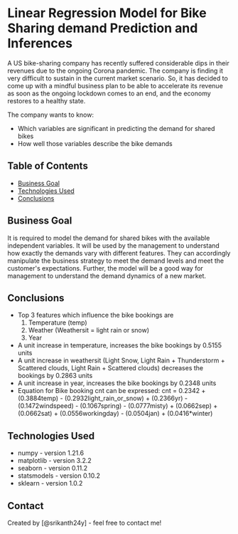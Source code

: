 # Linear Regression Model for Bike Sharing demand Prediction and Inferences

A US bike-sharing company has recently suffered considerable dips in their revenues due to the ongoing Corona pandemic. The company is finding it very difficult to sustain in the current market scenario. So, it has decided to come up with a mindful business plan to be able to accelerate its revenue as soon as the ongoing lockdown comes to an end, and the economy restores to a healthy state.

The company wants to know:

* Which variables are significant in predicting the demand for shared bikes
* How well those variables describe the bike demands
     
## Table of Contents
* [Business Goal](#business-goal)
* [Technologies Used](#technologies-used)
* [Conclusions](#conclusions)

## Business Goal
It is required to model the demand for shared bikes with the available independent variables. It will be used by the management to understand how exactly the demands vary with different features. They can accordingly manipulate the business strategy to meet the demand levels and meet the customer's expectations. Further, the model will be a good way for management to understand the demand dynamics of a new market.

## Conclusions
- Top 3 features which influence the bike bookings are<br/>
	1) Temperature (temp)<br/>
	2) Weather (Weathersit = light rain or snow)<br/>
	3) Year
- A unit increase in temperature, increases the bike bookings by 0.5155 units
- A unit increase in weathersit (Light Snow, Light Rain + Thunderstorm + Scattered clouds, Light Rain + Scattered clouds) decreases the bookings by 0.2863 units
- A unit increase in year, increases the bike bookings by 0.2348 units
- Equation for Bike booking cnt can be expressed: cnt = 0.2342 + (0.3884temp) - (0.2932light_rain_or_snow) + (0.2366yr) - (0.1472windspeed) - (0.1067spring) - (0.0777misty) + (0.0662sep) + (0.0662sat) + (0.0556workingday) - (0.0504jan) + (0.0416*winter)           

## Technologies Used
- numpy - version 1.21.6
- matplotlib - version 3.2.2
- seaborn - version 0.11.2
- statsmodels - version 0.10.2
- sklearn - version 1.0.2

## Contact
Created by [@srikanth24y] - feel free to contact me!
